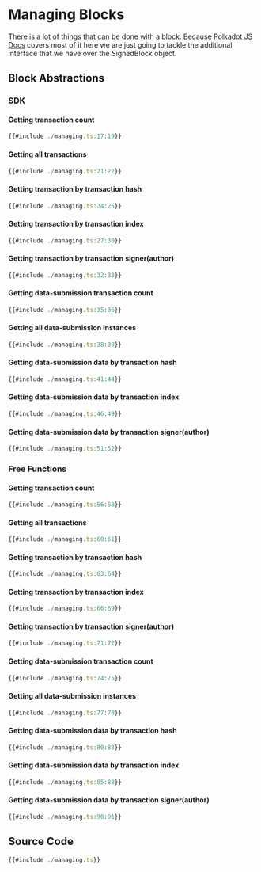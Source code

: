 # Managing Blocks

There is a lot of things that can be done with a block. Because [Polkadot JS Docs](https://polkadot.js.org/docs/api/cookbook/blocks/) covers most of it here we are just going to tackle the additional interface that we have over the SignedBlock object.

## Block Abstractions

### SDK

#### Getting transaction count

```ts
{{#include ./managing.ts:17:19}}
```

#### Getting all transactions

```ts
{{#include ./managing.ts:21:22}}
```

#### Getting transaction by transaction hash

```ts
{{#include ./managing.ts:24:25}}
```

#### Getting transaction by transaction index

```ts
{{#include ./managing.ts:27:30}}
```

#### Getting transaction by transaction signer(author)

```ts
{{#include ./managing.ts:32:33}}
```

#### Getting data-submission transaction count

```ts
{{#include ./managing.ts:35:36}}
```

#### Getting all data-submission instances

```ts
{{#include ./managing.ts:38:39}}
```

#### Getting data-submission data by transaction hash

```ts
{{#include ./managing.ts:41:44}}
```

#### Getting data-submission data by transaction index

```ts
{{#include ./managing.ts:46:49}}
```

#### Getting data-submission data by transaction signer(author)

```ts
{{#include ./managing.ts:51:52}}
```

### Free Functions

#### Getting transaction count

```ts
{{#include ./managing.ts:56:58}}
```

#### Getting all transactions

```ts
{{#include ./managing.ts:60:61}}
```

#### Getting transaction by transaction hash

```ts
{{#include ./managing.ts:63:64}}
```

#### Getting transaction by transaction index

```ts
{{#include ./managing.ts:66:69}}
```

#### Getting transaction by transaction signer(author)

```ts
{{#include ./managing.ts:71:72}}
```

#### Getting data-submission transaction count

```ts
{{#include ./managing.ts:74:75}}
```

#### Getting all data-submission instances

```ts
{{#include ./managing.ts:77:78}}
```

#### Getting data-submission data by transaction hash

```ts
{{#include ./managing.ts:80:83}}
```

#### Getting data-submission data by transaction index

```ts
{{#include ./managing.ts:85:88}}
```

#### Getting data-submission data by transaction signer(author)

```ts
{{#include ./managing.ts:90:91}}
```

## Source Code

```ts
{{#include ./managing.ts}}
```
